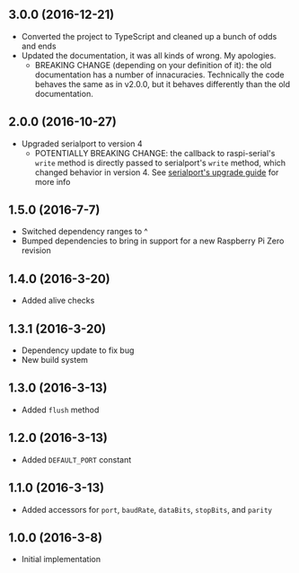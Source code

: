 ## 3.0.0 (2016-12-21)

- Converted the project to TypeScript and cleaned up a bunch of odds and ends
- Updated the documentation, it was all kinds of wrong. My apologies.
  - BREAKING CHANGE (depending on your definition of it): the old documentation has a number of innacuracies. Technically the code behaves the same as in v2.0.0, but it behaves differently than the old documentation.

## 2.0.0 (2016-10-27)

- Upgraded serialport to version 4
    - POTENTIALLY BREAKING CHANGE: the callback to raspi-serial's `write` method is directly passed to serialport's `write` method, which changed behavior in version 4. See [serialport's upgrade guide](https://github.com/EmergingTechnologyAdvisors/node-serialport/blob/master/UPGRADE_GUIDE.md) for more info

## 1.5.0 (2016-7-7)

- Switched dependency ranges to ^
- Bumped dependencies to bring in support for a new Raspberry Pi Zero revision

## 1.4.0 (2016-3-20)

- Added alive checks

## 1.3.1 (2016-3-20)

- Dependency update to fix bug
- New build system

## 1.3.0 (2016-3-13)

- Added `flush` method

## 1.2.0 (2016-3-13)

- Added `DEFAULT_PORT` constant

## 1.1.0 (2016-3-13)

- Added accessors for `port`, `baudRate`, `dataBits`, `stopBits`, and `parity`

## 1.0.0 (2016-3-8)

- Initial implementation

